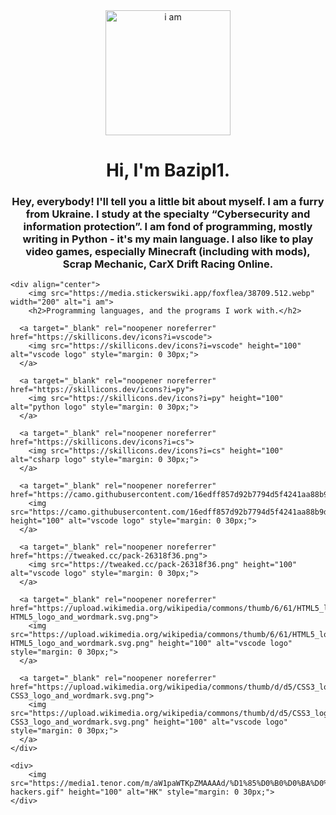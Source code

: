 <body>
    <div align="center">
        <img src="https://media.stickerswiki.app/foxflea/38698.512.webp" width="200" alt="i am">
        <h1>Hi, I'm Bazipl1.</h1><h3>
           Hey, everybody!
    I'll tell you a little bit about myself. I am a furry from Ukraine. I study at the specialty “Cybersecurity and information protection”.
    I am fond of programming, mostly writing in Python - it's my main language. I also like to play video games, especially Minecraft (including with mods), Scrap Mechanic, CarX Drift Racing Online. 
        </h3>
    </div>
    
    <div align="center">
        <img src="https://media.stickerswiki.app/foxflea/38709.512.webp" width="200" alt="i am">
        <h2>Programming languages, and the programs I work with.</h2>
    
      <a target="_blank" rel="noopener noreferrer" href="https://skillicons.dev/icons?i=vscode">
        <img src="https://skillicons.dev/icons?i=vscode" height="100" alt="vscode logo" style="margin: 0 30px;">
      </a>
    
      <a target="_blank" rel="noopener noreferrer" href="https://skillicons.dev/icons?i=py">
        <img src="https://skillicons.dev/icons?i=py" height="100" alt="python logo" style="margin: 0 30px;">
      </a>
    
      <a target="_blank" rel="noopener noreferrer" href="https://skillicons.dev/icons?i=cs">
        <img src="https://skillicons.dev/icons?i=cs" height="100" alt="csharp logo" style="margin: 0 30px;">
      </a>
    
      <a target="_blank" rel="noopener noreferrer" href="https://camo.githubusercontent.com/16edff857d92b7794d5f4241aa88b9db4463d06eb52b38624a5fe1cad1584e53/68747470733a2f2f736b696c6c69636f6e732e6465762f69636f6e733f693d6a73">
        <img src="https://camo.githubusercontent.com/16edff857d92b7794d5f4241aa88b9db4463d06eb52b38624a5fe1cad1584e53/68747470733a2f2f736b696c6c69636f6e732e6465762f69636f6e733f693d6a73" height="100" alt="vscode logo" style="margin: 0 30px;">
      </a>
    
      <a target="_blank" rel="noopener noreferrer" href="https://tweaked.cc/pack-26318f36.png">
        <img src="https://tweaked.cc/pack-26318f36.png" height="100" alt="vscode logo" style="margin: 0 30px;">
      </a>
    
      <a target="_blank" rel="noopener noreferrer" href="https://upload.wikimedia.org/wikipedia/commons/thumb/6/61/HTML5_logo_and_wordmark.svg/250px-HTML5_logo_and_wordmark.svg.png">
        <img src="https://upload.wikimedia.org/wikipedia/commons/thumb/6/61/HTML5_logo_and_wordmark.svg/250px-HTML5_logo_and_wordmark.svg.png" height="100" alt="vscode logo" style="margin: 0 30px;">
      </a>
    
      <a target="_blank" rel="noopener noreferrer" href="https://upload.wikimedia.org/wikipedia/commons/thumb/d/d5/CSS3_logo_and_wordmark.svg/60px-CSS3_logo_and_wordmark.svg.png">
        <img src="https://upload.wikimedia.org/wikipedia/commons/thumb/d/d5/CSS3_logo_and_wordmark.svg/60px-CSS3_logo_and_wordmark.svg.png" height="100" alt="vscode logo" style="margin: 0 30px;">
      </a>
    </div>
    
    <div>
        <img src="https://media1.tenor.com/m/aW1paWTKpZMAAAAd/%D1%85%D0%B0%D0%BA%D0%B5%D1%80%D1%8B-hackers.gif" height="100" alt="HK" style="margin: 0 30px;">
    </div>
</body>
